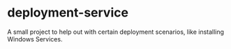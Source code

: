 # deployment-service
A small project to help out with certain deployment scenarios, like installing Windows Services.
